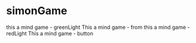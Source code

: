 # simonGame
this a mind game - greenLight
This a mind game - from
this a mind game - redLight
This a mind game - button
